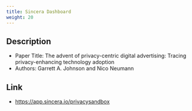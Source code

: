 ```yaml
---
title: Sincera Dashboard
weight: 20
---
```


## Description

- Paper Title: The advent of privacy-centric digital advertising: Tracing privacy-enhancing technology adoption
- Authors: Garrett A. Johnson and Nico Neumann

## Link
- https://app.sincera.io/privacysandbox